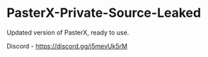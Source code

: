 
# PasterX-Private-Source-Leaked

Updated version of PasterX, ready to use.

Discord - https://discord.gg/j5mevUk5rM
                     